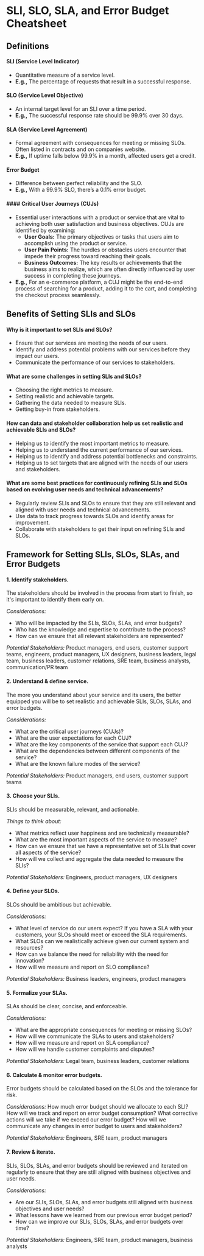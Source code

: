 # SLI, SLO, SLA, and Error Budget Cheatsheet

## Definitions

#### SLI (Service Level Indicator)
- Quantitative measure of a service level.
- **E.g.,** The percentage of requests that result in a successful response.

#### SLO (Service Level Objective)
- An internal target level for an SLI over a time period.
- **E.g.,** The successful response rate should be 99.9% over 30 days.

#### SLA (Service Level Agreement)
- Formal agreement with consequences for meeting or missing SLOs. Often listed in contracts and on companies website.
- **E.g.,** If uptime falls below 99.9% in a month, affected users get a credit.

#### Error Budget
- Difference between perfect reliability and the SLO.
- **E.g.,** With a 99.9% SLO, there’s a 0.1% error budget.

#### #### Critical User Journeys (CUJs)
- Essential user interactions with a product or service that are vital to achieving both user satisfaction and business objectives. CUJs are identified by examining:
    * **User Goals:** The primary objectives or tasks that users aim to accomplish using the product or service.
    * **User Pain Points:** The hurdles or obstacles users encounter that impede their progress toward reaching their goals.
    * **Business Outcomes:** The key results or achievements that the business aims to realize, which are often directly influenced by user success in completing these journeys.
- **E.g.,** For an e-commerce platform, a CUJ might be the end-to-end process of searching for a product, adding it to the cart, and completing the checkout process seamlessly.

## Benefits of Setting SLIs and SLOs
#### Why is it important to set SLIs and SLOs?

- Ensure that our services are meeting the needs of our users.
- Identify and address potential problems with our services before they impact our users.
- Communicate the performance of our services to stakeholders.

#### What are some challenges in setting SLIs and SLOs?

- Choosing the right metrics to measure.
- Setting realistic and achievable targets.
- Gathering the data needed to measure SLIs.
- Getting buy-in from stakeholders.

#### How can data and stakeholder collaboration help us set realistic and achievable SLIs and SLOs?

- Helping us to identify the most important metrics to measure.
- Helping us to understand the current performance of our services.
- Helping us to identify and address potential bottlenecks and constraints.
- Helping us to set targets that are aligned with the needs of our users and stakeholders.

#### What are some best practices for continuously refining SLIs and SLOs based on evolving user needs and technical advancements?

- Regularly review SLIs and SLOs to ensure that they are still relevant and aligned with user needs and technical advancements.
- Use data to track progress towards SLOs and identify areas for improvement.
- Collaborate with stakeholders to get their input on refining SLIs and SLOs.

## Framework for Setting SLIs, SLOs, SLAs, and Error Budgets
#### 1. Identify stakeholders.

The stakeholders should be involved in the process from start to finish, so it's important to identify them early on.

*Considerations:*
- Who will be impacted by the SLIs, SLOs, SLAs, and error budgets?
- Who has the knowledge and expertise to contribute to the process?
- How can we ensure that all relevant stakeholders are represented?

*Potential Stakeholders:*
Product managers, end users, customer support teams, engineers, product managers, UX designers, business leaders, legal team, business leaders, customer relations, SRE team, business analysts, communication/PR team

#### 2. Understand & define service.

The more you understand about your service and its users, the better equipped you will be to set realistic and achievable SLIs, SLOs, SLAs, and error budgets.

*Considerations:*
- What are the critical user journeys (CUJs)?
- What are the user expectations for each CUJ?
- What are the key components of the service that support each CUJ?
- What are the dependencies between different components of the service?
- What are the known failure modes of the service?

*Potential Stakeholders:* 
Product managers, end users, customer support teams

#### 3. Choose your SLIs.

SLIs should be measurable, relevant, and actionable.

*Things to think about:*
- What metrics reflect user happiness and are technically measurable?
- What are the most important aspects of the service to measure?
- How can we ensure that we have a representative set of SLIs that cover all aspects of the service?
- How will we collect and aggregate the data needed to measure the SLIs?

*Potential Stakeholders:* 
Engineers, product managers, UX designers

#### 4. Define your SLOs.

SLOs should be ambitious but achievable.

*Considerations:*
- What level of service do our users expect? If you have a SLA with your customers, your SLOs should meet or exceed the SLA requirements.
- What SLOs can we realistically achieve given our current system and resources?
- How can we balance the need for reliability with the need for innovation?
- How will we measure and report on SLO compliance?

*Potential Stakeholders:*
Business leaders, engineers, product managers

#### 5. Formalize your SLAs.

SLAs should be clear, concise, and enforceable.

*Considerations:*
- What are the appropriate consequences for meeting or missing SLOs?
- How will we communicate the SLAs to users and stakeholders?
- How will we measure and report on SLA compliance?
- How will we handle customer complaints and disputes?

*Potential Stakeholders:*
Legal team, business leaders, customer relations

#### 6. Calculate & monitor error budgets.

Error budgets should be calculated based on the SLOs and the tolerance for risk.

*Considerations:*
How much error budget should we allocate to each SLI?
How will we track and report on error budget consumption?
What corrective actions will we take if we exceed our error budget?
How will we communicate any changes in error budget to users and stakeholders?

*Potential Stakeholders:*
Engineers, SRE team, product managers

#### 7. Review & iterate.

SLIs, SLOs, SLAs, and error budgets should be reviewed and iterated on regularly to ensure that they are still aligned with business objectives and user needs.

*Considerations:*
- Are our SLIs, SLOs, SLAs, and error budgets still aligned with business objectives and user needs?
- What lessons have we learned from our previous error budget period?
- How can we improve our SLIs, SLOs, SLAs, and error budgets over time?

*Potential Stakeholders:* 
Engineers, SRE team, product managers, business analysts
